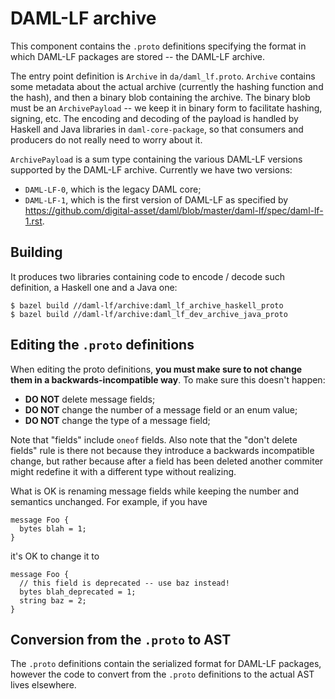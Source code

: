 # DAML-LF archive

This component contains the `.proto` definitions specifying the format
in which DAML-LF packages are stored -- the DAML-LF archive.

The entry point definition is `Archive` in `da/daml_lf.proto`. `Archive`
contains some metadata about the actual archive (currently the hashing
function and the hash), and then a binary blob containing the archive.
The binary blob must be an `ArchivePayload` -- we keep it in binary form
to facilitate hashing, signing, etc. The encoding and decoding of the
payload is handled by Haskell and Java libraries in `daml-core-package`,
so that consumers and producers do not really need to worry about it.

`ArchivePayload` is a sum type containing the various DAML-LF versions
supported by the DAML-LF archive. Currently we have two versions:

* `DAML-LF-0`, which is the legacy DAML core;
* `DAML-LF-1`, which is the first version of DAML-LF as specified by
    <https://github.com/digital-asset/daml/blob/master/daml-lf/spec/daml-lf-1.rst>.

## Building

It produces two libraries containing code to encode / decode such
definition, a Haskell one and a Java one:

```
$ bazel build //daml-lf/archive:daml_lf_archive_haskell_proto
$ bazel build //daml-lf/archive:daml_lf_dev_archive_java_proto
```

## Editing the `.proto` definitions

When editing the proto definitions, **you must make sure to not change
them in a backwards-incompatible way**. To make sure this doesn't happen:

* **DO NOT** delete message fields;
* **DO NOT** change the number of a message field or an enum value;
* **DO NOT** change the type of a message field;

Note that "fields" include `oneof` fields. Also note that the "don't
delete fields" rule is there not because they introduce a backwards
incompatible change, but rather because after a field has been deleted
another commiter might redefine it with a different type without
realizing.

What is OK is renaming message fields while keeping the number and semantics unchanged.
For example, if you have

```
message Foo {
  bytes blah = 1;
}
```

it's OK to change it to

```
message Foo {
  // this field is deprecated -- use baz instead!
  bytes blah_deprecated = 1;
  string baz = 2;
}
```

## Conversion from the `.proto` to AST

The `.proto` definitions contain the serialized format for DAML-LF
packages, however the code to convert from the `.proto` definitions to
the actual AST lives elsewhere.


